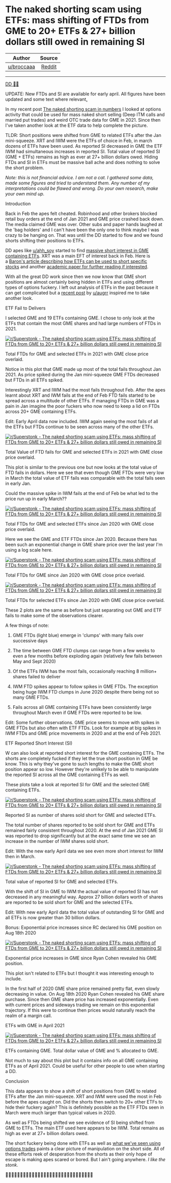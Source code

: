 The naked shorting scam using ETFs: mass shifting of FTDs from GME to 20+ ETFs & 27+ billion dollars still owed in remaining SI
===============================================================================================================================

| Author       | Source       | 
| :-------------: |:-------------:|
|  [u/broccaaa](https://www.reddit.com/user/broccaaa/) | [Reddit](https://www.reddit.com/r/Superstonk/comments/n1vgbb/the_naked_shorting_scam_using_etfs_mass_shifting/) | 

---

[DD 👨‍🔬](https://www.reddit.com/r/Superstonk/search?q=flair_name%3A%22DD%20%F0%9F%91%A8%E2%80%8D%F0%9F%94%AC%22&restrict_sr=1)

UPDATE: New FTDs and SI are available for early april. All figures have been updated and some text where relevant[.](https://preview.redd.it/8r7jsff0icw61.png?width=4500&format=png&auto=webp&s=65356fa29f7d2a67acf0ec97f17bbed432d74b07)

In my recent post [The naked shorting scam in numbers](https://www.reddit.com/r/Superstonk/comments/mvdgf5/the_naked_shorting_scam_in_numbers_ai_detection/) I looked at options activity that could be used for mass naked short selling (Deep ITM calls and married put trades) and weird OTC trade data for GME in 2021. Since then I've taken another look at the ETF data to help complete the picture.

TLDR: Short positions were shifted from GME to related ETFs after the Jan mini-squeeze. XRT and IWM were the ETFs of choice in Feb, in march dozens of ETFs have been used. As reported SI decreased in GME the ETF IWM had simultaneous increases in reported SI. Total value of reported SI (GME + ETFs) remains as high as ever at 27+ billion dollars owed. Hiding FTDs and SI in ETFs must be massive ball ache and does nothing to solve the short problem.

*Note: this is not financial advice. I am not a cat. I gathered some data, made some figures and tried to understand them. Any number of my interpretations could be flawed and wrong. Do your own research, make your own mind up.*

Introduction

Back in Feb the apes felt cheated. Robinhood and other brokers blocked retail buy orders at the end of Jan 2021 and GME price crashed back down. The media claimed GME was over. Other subs and paper hands laughed at the 'bag holders' and I can't have been the only one to think maybe I was crazy to be hanging on. That was until the DD started to flow and we found shorts shifting their positions to ETFs.

DD apes like [u/ahh_soy](https://www.reddit.com/u/ahh_soy/) started to find [massive short interest in GME containing ETFs](https://www.reddit.com/r/GME/comments/ljwo3v/serious_researchers_needed_now_i_think_i_know/). XRT was a main EFT of interest back in Feb. Here is a [Baron's article describing how ETFs can be used to short specific stocks](https://www.barrons.com/articles/synthetic-shorting-with-etfs-1488206009) and another [academic paper for further reading if interested](https://papers.ssrn.com/sol3/papers.cfm?abstract_id=2836518).

With all the great DD work since then we now know that GME short positions are almost certainly being hidden in ETFs and using different types of options fuckery. I left out analysis of ETFs in the past because it can get complicated but a [recent post](https://www.reddit.com/r/Superstonk/comments/mvvmvp/time_to_expose_the_shell_game_ftds_can_be_reset/) by [u/augrr](https://www.reddit.com/u/augrr/) inspired me to take another look.

ETF Fail to Delivers

I selected GME and 19 ETFs containing GME. I chose to only look at the ETFs that contain the most GME shares and had large numbers of FTDs in 2021.

[![r/Superstonk - The naked shorting scam using ETFs: mass shifting of FTDs from GME to 20+ ETFs & 27+ billion dollars still owed in remaining SI](https://preview.redd.it/8r7jsff0icw61.png?width=4500&format=png&auto=webp&s=65356fa29f7d2a67acf0ec97f17bbed432d74b07)](https://preview.redd.it/8r7jsff0icw61.png?width=4500&format=png&auto=webp&s=65356fa29f7d2a67acf0ec97f17bbed432d74b07)

Total FTDs for GME and selected ETFs in 2021 with GME close price overlaid.

Notice in this plot that GME made up most of the total fails throughout Jan 2021. As price spiked during the Jan mini-squeeze GME FTDs decreased but FTDs in all ETFs spiked.

Interestingly XRT and IWM had the most fails throughout Feb. After the apes learnt about XRT and IWM fails at the end of Feb FTD fails started to be spread across a multitude of other ETFs. If managing FTDs in GME was a pain in Jan imagine the poor fuckers who now need to keep a lid on FTDs across 20+ GME containing ETFs.

Edit: Early April data now included. IWM again seeing the most fails of all the ETFs but FTDs continue to be seen across many of the other ETFs.

[![r/Superstonk - The naked shorting scam using ETFs: mass shifting of FTDs from GME to 20+ ETFs & 27+ billion dollars still owed in remaining SI](https://preview.redd.it/nb4p4mq2icw61.png?width=4500&format=png&auto=webp&s=0bfc03d39c23f228f289b972fbca0d555632591f)](https://preview.redd.it/nb4p4mq2icw61.png?width=4500&format=png&auto=webp&s=0bfc03d39c23f228f289b972fbca0d555632591f)

Total Value of FTD fails for GME and selected ETFs in 2021 with GME close price overlaid.

This plot is similar to the previous one but now looks at the total value of FTD fails in dollars. Here we see that even though GME FTDs were very low in March the total value of ETF fails was comparable with the total fails seen in early Jan.

Could the massive spike in IWM fails at the end of Feb be what led to the price run up in early March??

[![r/Superstonk - The naked shorting scam using ETFs: mass shifting of FTDs from GME to 20+ ETFs & 27+ billion dollars still owed in remaining SI](https://preview.redd.it/01feidw6icw61.png?width=4500&format=png&auto=webp&s=71cbe0f0112fa2b72eccd32950334f5c98a8c1d7)](https://preview.redd.it/01feidw6icw61.png?width=4500&format=png&auto=webp&s=71cbe0f0112fa2b72eccd32950334f5c98a8c1d7)

Total FTDs for GME and selected ETFs since Jan 2020 with GME close price overlaid.

Here we see the GME and ETF FTDs since Jan 2020. Because there has been such an exponential change in GME share price over the last year I'm using a log scale here.

[![r/Superstonk - The naked shorting scam using ETFs: mass shifting of FTDs from GME to 20+ ETFs & 27+ billion dollars still owed in remaining SI](https://preview.redd.it/fqkc18s9icw61.png?width=4500&format=png&auto=webp&s=a4bfa72910ed35de96684b6f16b7730adbaa3451)](https://preview.redd.it/fqkc18s9icw61.png?width=4500&format=png&auto=webp&s=a4bfa72910ed35de96684b6f16b7730adbaa3451)

Total FTDs for GME since Jan 2020 with GME close price overlaid.

[![r/Superstonk - The naked shorting scam using ETFs: mass shifting of FTDs from GME to 20+ ETFs & 27+ billion dollars still owed in remaining SI](https://preview.redd.it/8dbke22cicw61.png?width=4500&format=png&auto=webp&s=af50d6cc11489c5a41bc1d949005aafd2153fb30)](https://preview.redd.it/8dbke22cicw61.png?width=4500&format=png&auto=webp&s=af50d6cc11489c5a41bc1d949005aafd2153fb30)

Total FTDs for selected ETFs since Jan 2020 with GME close price overlaid.

These 2 plots are the same as before but just separating out GME and ETF fails to make some of the observations clearer.

A few things of note:

1.  GME FTDs (light blue) emerge in 'clumps' with many fails over successive days

2.  The time between GME FTD clumps can range from a few weeks to even a few months before exploding again (relatively few fails between May and Sept 2020)

3.  Of the ETFs IWM has the most fails, occasionally reaching 8 million+ shares failed to deliver

4.  IWM FTD spikes appear to follow spikes in GME FTDs. The exception being huge IWM FTD clumps in June 2020 despite there being not so many GME FTDs.

5.  Fails across all GME containing ETFs have been consistently large throughout March even if GME FTDs were reported to be low.

Edit: Some further observations. GME price seems to move with spikes in GME FTDs but also often with ETF FTDs. Look for example at big spikes in IWM FTDs and GME price movements in 2020 and at the end of Feb 2021.

ETF Reported Short Interest (SI)

W can also look at reported short interest for the GME containing ETFs. The shorts are completely fucked if they let the true short position in GME be know. This is why they've gone to such lengths to make the GME short position appear so low. However they're unlikely to be able to manipulate the reported SI across all the GME containing ETFs as well.

These plots take a look at reported SI for GME and the selected GME containing ETFs.

[![r/Superstonk - The naked shorting scam using ETFs: mass shifting of FTDs from GME to 20+ ETFs & 27+ billion dollars still owed in remaining SI](https://preview.redd.it/xrmdwd1kicw61.png?width=4500&format=png&auto=webp&s=534ebe05a0257738b5dfd988346ac2d59474cb84)](https://preview.redd.it/xrmdwd1kicw61.png?width=4500&format=png&auto=webp&s=534ebe05a0257738b5dfd988346ac2d59474cb84)

Reported SI as number of shares sold short for GME and selected ETFs.

The total number of shares reported to be sold short for GME and ETFs remained fairly consistent throughout 2020. At the end of Jan 2021 GME SI was reported to drop significantly but at the exact same time we see an increase in the number of IWM shares sold short.

Edit: With the new early April data we see even more short interest for IWM then in March.

[![r/Superstonk - The naked shorting scam using ETFs: mass shifting of FTDs from GME to 20+ ETFs & 27+ billion dollars still owed in remaining SI](https://preview.redd.it/9rh6wzplicw61.png?width=4500&format=png&auto=webp&s=956a1e158b5a6381b6492178f75a1b234f9c2b3f)](https://preview.redd.it/9rh6wzplicw61.png?width=4500&format=png&auto=webp&s=956a1e158b5a6381b6492178f75a1b234f9c2b3f)

Total value of reported SI for GME and selected ETFs.

With the shift of SI in GME to IWM the actual value of reported SI has not decreased in any meaningful way. Approx 27 billion dollars worth of shares are reported to be sold short for GME and the selected ETFs.

Edit: With new early April data the total value of outstanding SI for GME and all ETFs is now greater than 30 billion dollars.

Bonus: Exponential price increases since RC declared his GME position on Aug 18th 2020

[![r/Superstonk - The naked shorting scam using ETFs: mass shifting of FTDs from GME to 20+ ETFs & 27+ billion dollars still owed in remaining SI](https://preview.redd.it/ldlw7maf7bw61.png?width=3343&format=png&auto=webp&s=eadce2d1b1650baa6ac6175bc9d5ef716429be53)](https://preview.redd.it/ldlw7maf7bw61.png?width=3343&format=png&auto=webp&s=eadce2d1b1650baa6ac6175bc9d5ef716429be53)

Exponential price increases in GME since Ryan Cohen revealed his GME position.

This plot isn't related to ETFs but I thought it was interesting enough to include.

In the first half of 2020 GME share price remained pretty flat, even slowly decreasing in value. On Aug 18th 2020 Ryan Cohen revealed his GME share purchase. Since then GME share price has increased exponentially. Even with current prices and sideways trading we remain on this exponential trajectory. If this were to continue then prices would naturally reach the realm of a margin call.

ETFs with GME in April 2021

[![r/Superstonk - The naked shorting scam using ETFs: mass shifting of FTDs from GME to 20+ ETFs & 27+ billion dollars still owed in remaining SI](https://preview.redd.it/6z7iur95cbw61.png?width=5400&format=png&auto=webp&s=081c91738218e38a847aae0d08537b98321e3ed3)](https://preview.redd.it/6z7iur95cbw61.png?width=5400&format=png&auto=webp&s=081c91738218e38a847aae0d08537b98321e3ed3)

ETFs containing GME. Total dollar value of GME and % allocated to GME.

Not much to say about this plot but it contains info on all GME containing ETFs as of April 2021. Could be useful for other people to use when starting a DD.

Conclusion

This data appears to show a shift of short positions from GME to related ETFs after the Jan mini-squeeze. XRT and IWM were used the most in Feb before the apes caught on. Did the shorts then switch to 20+ other ETFs to hide their fuckery again? This is definitely possible as the ETF FTDs seen in March were much larger than typical values in 2020.

As well as FTDs being shifted we see evidence of SI being shifted from GME to ETFs. The main ETF used here appears to be IWM. Total remains as high as ever at 27+ billion dollars owed.

The short fuckery being done with ETFs as well as [what we've seen using options trades](https://www.reddit.com/r/Superstonk/comments/mvdgf5/the_naked_shorting_scam_in_numbers_ai_detection/) paints a clear picture of manipulation on the short side. All of these efforts reek of desperation from the shorts as their only hope of escape is making apes scared or bored. But I ain't going anywhere. *I like the stonk*.

🚀🚀🚀🚀🚀🚀🚀🚀🚀🚀🚀🚀🚀🚀🚀🚀🚀🚀🚀🚀🚀🚀🚀🚀🚀🚀🚀🚀🚀🚀
